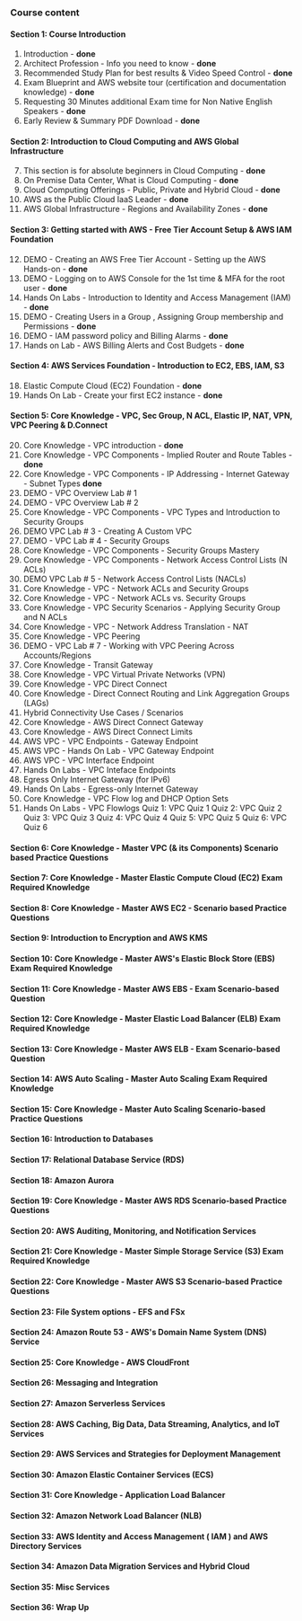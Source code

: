 ### Course content
#### Section 1: Course Introduction
1. Introduction - **done**
2. Architect Profession - Info you need to know - **done**
3. Recommended Study Plan for best results & Video Speed Control - **done**
4. Exam Blueprint and AWS website tour (certification and documentation knowledge) - **done**
5. Requesting 30 Minutes additional Exam time for Non Native English Speakers - **done**
6. Early Review & Summary PDF Download - **done**
#### Section 2: Introduction to Cloud Computing and AWS Global Infrastructure
7. This section is for absolute beginners in Cloud Computing - **done**
8. On Premise Data Center, What is Cloud Computing - **done**
9. Cloud Computing Offerings - Public, Private and Hybrid Cloud - **done**
10. AWS as the Public Cloud IaaS Leader - **done**
11. AWS Global Infrastructure - Regions and Availability Zones - **done**
#### Section 3: Getting started with AWS - Free Tier Account Setup & AWS IAM Foundation
12. DEMO - Creating an AWS Free Tier Account - Setting up the AWS Hands-on - **done**
13. DEMO - Logging on to AWS Console for the 1st time & MFA for the root user - **done**
14. Hands On Labs - Introduction to Identity and Access Management (IAM) - **done**
15. DEMO - Creating Users in a Group , Assigning Group membership and Permissions - **done**
16. DEMO - IAM password policy and Billing Alarms - **done**
17. Hands on Lab - AWS Billing Alerts and Cost Budgets - **done**
#### Section 4: AWS Services Foundation - Introduction to EC2, EBS, IAM, S3
18. Elastic Compute Cloud (EC2) Foundation - **done**
19. Hands On Lab - Create your first EC2 instance - **done**
#### Section 5: Core Knowledge - VPC, Sec Group, N ACL, Elastic IP, NAT, VPN, VPC Peering & D.Connect
20. Core Knowledge - VPC introduction - **done**
21. Core Knowledge - VPC Components - Implied Router and Route Tables - **done**
22. Core Knowledge - VPC Components - IP Addressing - Internet Gateway - Subnet Types **done**
23. DEMO - VPC Overview Lab # 1
24. DEMO - VPC Overview Lab # 2
25. Core Knowledge - VPC Components - VPC Types and Introduction to Security Groups
26. DEMO VPC Lab # 3 - Creating A Custom VPC
27. DEMO - VPC Lab # 4 - Security Groups
28. Core Knowledge - VPC Components - Security Groups Mastery
29. Core Knowledge - VPC Components - Network Access Control Lists (N ACLs)
30. DEMO VPC Lab # 5 - Network Access Control Lists (NACLs)
31. Core Knowledge - VPC - Network ACLs and Security Groups
32. Core Knowledge - VPC - Network ACLs vs. Security Groups
33. Core Knowledge - VPC Security Scenarios - Applying Security Group and N ACLs
34. Core Knowledge - VPC - Network Address Translation - NAT
35. Core Knowledge - VPC Peering
36. DEMO - VPC Lab # 7 - Working with VPC Peering Across Accounts/Regions
37. Core Knowledge - Transit Gateway
38. Core Knowledge - VPC Virtual Private Networks (VPN)
39. Core Knowledge - VPC Direct Connect
40. Core Knowledge - Direct Connect Routing and Link Aggregation Groups (LAGs)
41. Hybrid Connectivity Use Cases / Scenarios
42. Core Knowledge - AWS Direct Connect Gateway
43. Core Knowledge - AWS Direct Connect Limits
44. AWS VPC - VPC Endpoints - Gateway Endpoint
45. AWS VPC - Hands On Lab - VPC Gateway Endpoint
46. AWS VPC - VPC Interface Endpoint
47. Hands On Labs - VPC Inteface Endpoints
48. Egress Only Internet Gateway (for IPv6)
49. Hands On Labs - Egress-only Internet Gateway
50. Core Knowledge - VPC Flow log and DHCP Option Sets
51. Hands On Labs - VPC Flowlogs
Quiz 1: VPC Quiz 1
Quiz 2: VPC Quiz 2
Quiz 3: VPC Quiz 3
Quiz 4: VPC Quiz 4
Quiz 5: VPC Quiz 5
Quiz 6: VPC Quiz 6
#### Section 6: Core Knowledge - Master VPC (& its Components) Scenario based Practice Questions
#### Section 7: Core Knowledge - Master Elastic Compute Cloud (EC2) Exam Required Knowledge
#### Section 8: Core Knowledge - Master AWS EC2 - Scenario based Practice Questions
#### Section 9: Introduction to Encryption and AWS KMS
#### Section 10: Core Knowledge - Master AWS's Elastic Block Store (EBS) Exam Required Knowledge
#### Section 11: Core Knowledge - Master AWS EBS - Exam Scenario-based Question
#### Section 12: Core Knowledge - Master Elastic Load Balancer (ELB) Exam Required Knowledge
#### Section 13: Core Knowledge - Master AWS ELB - Exam Scenario-based Question
#### Section 14: AWS Auto Scaling - Master Auto Scaling Exam Required Knowledge 
#### Section 15: Core Knowledge - Master Auto Scaling Scenario-based Practice Questions
#### Section 16: Introduction to Databases
#### Section 17: Relational Database Service (RDS)
#### Section 18: Amazon Aurora
#### Section 19: Core Knowledge - Master AWS RDS Scenario-based Practice Questions
#### Section 20: AWS Auditing, Monitoring, and Notification Services
#### Section 21: Core Knowledge - Master Simple Storage Service (S3) Exam Required Knowledge
#### Section 22: Core Knowledge - Master AWS S3 Scenario-based Practice Questions
#### Section 23: File System options - EFS and FSx
#### Section 24: Amazon Route 53 - AWS's Domain Name System (DNS) Service
#### Section 25: Core Knowledge - AWS CloudFront
#### Section 26: Messaging and Integration
#### Section 27: Amazon Serverless Services
#### Section 28: AWS Caching, Big Data, Data Streaming, Analytics, and IoT Services
#### Section 29: AWS Services and Strategies for Deployment Management
#### Section 30: Amazon Elastic Container Services (ECS)
#### Section 31: Core Knowledge - Application Load Balancer
#### Section 32: Amazon Network Load Balancer (NLB)
#### Section 33: AWS Identity and Access Management ( IAM ) and AWS Directory Services
#### Section 34: Amazon Data Migration Services and Hybrid Cloud
#### Section 35: Misc Services
#### Section 36: Wrap Up